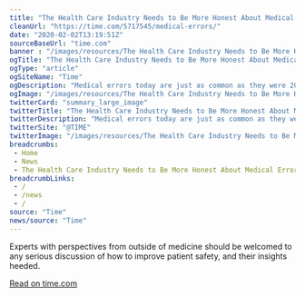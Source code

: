 ```yaml
--- 
title: "The Health Care Industry Needs to Be More Honest About Medical Errors"
cleanUrl: "https://time.com/5717545/medical-errors/"
date: "2020-02-02T13:19:51Z"
sourceBaseUrl: "time.com"
banner : "/images/resources/The Health Care Industry Needs to Be More Honest About Medical Errors.png"
ogTitle: "The Health Care Industry Needs to Be More Honest About Medical Errors"
ogType: "article"
ogSiteName: "Time"
ogDescription: "Medical errors today are just as common as they were 20 years ago. Why can't the health care industry improve on this metric? "
ogImage: "/images/resources/The Health Care Industry Needs to Be More Honest About Medical Errors.png"
twitterCard: "summary_large_image"
twitterTitle: "The Health Care Industry Needs to Be More Honest About Medical Errors"
twitterDescription: "Medical errors today are just as common as they were 20 years ago. Why can't the health care industry improve on this metric?"
twitterSite: "@TIME"
twitterImage: "/images/resources/The Health Care Industry Needs to Be More Honest About Medical Errors.png"
breadcrumbs:
 - Home
 - News
 - The Health Care Industry Needs to Be More Honest About Medical Errors
breadcrumbLinks:
 - / 
 - /news
 - / 
source: "Time"
news/source: "Time"
---
```

Experts with perspectives from outside of medicine should be welcomed to any serious discussion of how to improve patient safety, and their insights heeded.  
  
[Read on time.com](https://time.com/5717545/medical-errors/)
